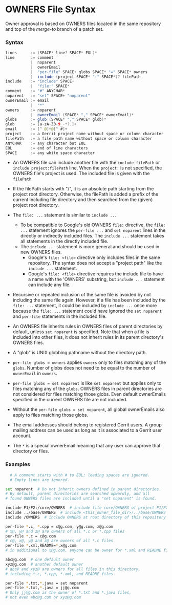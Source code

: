 OWNERS File Syntax
==================

Owner approval is based on OWNERS files located in the same
repository and top of the _merge-to_ branch of a patch set.

### Syntax

```java
lines      := (SPACE* line? SPACE* EOL)*
line       := comment
           |  noparent
           |  ownerEmail
           |  "per-file" SPACE+ globs SPACE* "=" SPACE* owners
           |  include (project SPACE* ":" SPACE*)? filePath
include    := "include" SPACE+
           |  "file:" SPACE*
comment    := "#" ANYCHAR*
noparent   := "set" SPACE+ "noparent"
ownerEmail := email
           |  "*"
owners     := noparent
           |  ownerEmail (SPACE* "," SPACE* ownerEmail)*
globs      := glob (SPACE* "," SPACE* glob)*
glob       := [a-zA-Z0-9_-*?.]+
email      := [^ @]+@[^ #]+
project    := a Gerrit project name without space or column character
filePath   := a file path name without space or column character
ANYCHAR    := any character but EOL
EOL        := end of line characters
SPACE      := any white space character
```

* An OWNERS file can include another file with the `include filePath`
  or `include project:filePath` line.
  When the `project:` is not specified, the OWNERS file's project is used.
  The included file is given with the `filePath`.

* If the filePath starts with "/", it is an absolute path starting from
  the project root directory. Otherwise, the filePath is added a prefix
  of the current including file directory and then searched from the
  (given) project root directory.

* The `file: ...` statement is similar to `include ...`
    * To be compatible to Google's old OWNERS `file:` directive,
      the `file: ...` statement ignores the `per-file ...` and
      `set noparent` lines in the directly or indirectly included files.
      The `include ...` statement takes all statements in the
      directly included file.
    * The `include ...` statement is more general and should be
      used in new OWNERS files.
        * Google's `file: <file>` directive only includes files
          in the same repository. The syntax does not accept a
          "project path" like the `include ...` statement.
        * Google's `file: <file>` directive requires the include file
          to have a name with the 'OWNERS' substring,
          but `include ...` statement can include any file.

* Recursive or repeated inclusion of the same file is avoided by not
  including the same file again. However, if a file has been included by
  the `file: ...` statement, it could be included by `include ...`
  once more because the `file: ...` statement could have ignored the
  `set noparent` and `per-file` statements in the included file.

* An OWNERS file inherits rules in OWNERS files of parent directories
  by default, unless `set noparent` is specified.
  Note that when a file is included into other files,
  it does not inherit rules in its parent directory's OWNERS files.

* A "glob" is UNIX globbing pathname without the directory path.

* `per-file globs = owners` applies `owners` only to files
  matching any of the `globs`. Number of globs does not need to be equal
  to the number of `ownerEmail` in `owners`.

* `per-file globs = set noparent` is like `set noparent` but applies only to
  files matching any of the `globs`. OWNERS files in parent directories
  are not considered for files matching those globs. Even default ownerEmails
  specified in the current OWNERS file are not included.

* Without the `per-file globs = set noparent`, all global ownerEmails also
  apply to files matching those globs.

* The email addresses should belong to registered Gerrit users.
  A group mailing address can be used as long as it is associated to
  a Gerrit user account.

* The `*` is a special ownerEmail meaning that
  any user can approve that directory or files.

### Examples

```bash
  # A comment starts with # to EOL; leading spaces are ignored.
  # Empty lines are ignored.

set noparent  # Do not inherit owners defined in parent directories.
# By default, parent directories are searched upwardly, and all
# found OWNERS files are included until a "set noparent" is found.

include P1/P2:/core/OWNERS  # include file core/OWNERS of project P1/P2
include ../base/OWNERS  # include <this_owner_file_dir>/../base/OWNERS
include /OWNERS  # include OWNERS at root directory of this repository

per-file *.c, *.cpp = x@g.com, y@g.com, z@g.com
# x@, y@ and z@ are owners of all *.c or *.cpp files
per-file *.c = c@g.com
# c@, x@, y@ and z@ are owners of all *.c files
per-file *.xml,README=*,x@g.com
# in additional to x@g.com, anyone can be owner for *.xml and README files

abc@g.com  # one default owner
xyz@g.com  # another default owner
# abc@ and xyz@ are owners for all files in this directory,
# including *.c, *.cpp, *.xml, and README files

per-file *.txt,*.java = set noparent
per-file *.txt,*.java = jj@g.com
# Only jj@g.com is the owner of *.txt and *.java files,
# not even abc@g.com or xyz@g.com
```
